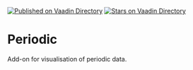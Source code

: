 [![Published on Vaadin  Directory](https://img.shields.io/badge/Vaadin%20Directory-published-00b4f0.svg)](https://vaadin.com/directory/component/periodic)
[![Stars on Vaadin Directory](https://img.shields.io/vaadin-directory/star/periodic.svg)](https://vaadin.com/directory/component/periodic)

Periodic
========

Add-on for visualisation of periodic data.
